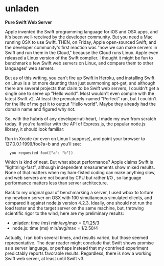 # unladen
**Pure Swift Web Server**

Apple invented the Swift programming language for iOS and OSX apps, and it's been well-received by the developer community. But you need a Mac running OSX to use Swift. THEN, on Friday, Apple open-sourced Swift, and the developer community's first reaction was "now we can make servers in Swift and run them in the Cloud," because the Cloud runs Linux. Apple even released a Linux version of the Swift compiler. I thought it might be fun to benchmark a few Swift web servers on Linux, and compare them to other languages' web servers.

But as of this writing, you can't fire up Swift in Heroku, and installing Swift on Linux is a lot more daunting than just summoning apt-get, and although there are several projects that claim to be Swift web servers, I couldn't get a single one to serve up "Hello world". Most wouldn't even compile with the latest Swift v2. At least the prematurely-named "Perfect" ran, but I couldn't for the life of me get it to output "Hello world". Maybe they already had the domain name and figured why not.

So, with the hubris of any developer-at-heart, I made my own from scratch today. If you're familiar with the API of Express.js, the popular node.js library, it should look familiar:

Run in Xcode (or even on Linux I suppose), and point your browser to 127.0.0.1:1999/foo?a=b and you'll see:

      you requested foo(["a": "b"]) 

Which is kind of neat. But what about performance? Apple claims Swift is "lightning-fast", although independent measurements show mixed results. None of that matters when my ham-fisted coding can make anything slow, and web servers are not bound by CPU but rather I/O , so language performance matters less than server architecture.

Back to my original goal of benchmarking a server, I used wbox to torture my newborn server on OSX with 100 simultaneous simulated clients, and compared it against node.js version 4.2.3. Ideally, one should not run the load tester and the target server on the same machine, but, throwing scientific rigor to the wind, here are my preliminary results:

+ unladen: time (ms) min/avg/max = 0/1.25/3
+ node.js: time (ms) min/avg/max = 1/2.50/4

Actually, I ran both several times, and results varied, but those seemed representative. The dear reader might conclude that Swift shows promise as a server language, or perhaps instead that my contrived experiment predictably reports favorable results. Regardless, there is now a working Swift web server, at least until Swift v3.
